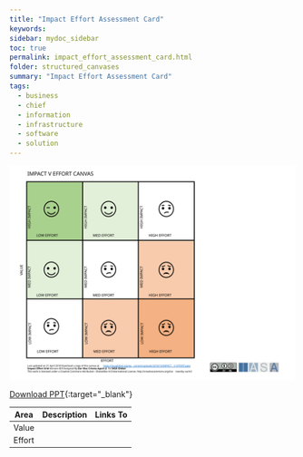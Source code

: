 ```yaml
---
title: "Impact Effort Assessment Card"
keywords: 
sidebar: mydoc_sidebar
toc: true
permalink: impact_effort_assessment_card.html
folder: structured_canvases
summary: "Impact Effort Assessment Card"
tags: 
  - business
  - chief
  - information
  - infrastructure
  - software
  - solution
---
```


![image001](media/impact_effort_assessment_card001.svg)

[Download PPT](media/ppt/impact_effort_assessment_card.ppt){:target="_blank"}

| Area | Description | Links To |
| --- | --- | --- |
| Value |   |   |
| Effort |   |   |